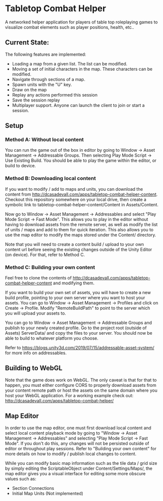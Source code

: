 # Tabletop Combat Helper

A networked helper application for players of table top roleplaying games to visualize combat elements such as player positions, health, etc..

## Current State:

The following features are implemented:
* Loading a map from a given list. The list can be modified.
* Moving a set of initial characters in the map. These characters can be modified.
* Navigate through sections of a map.
* Spawn units with the "U" key.
* Draw on the map
* Replay any actions performed this session
* Save the session replay
* Multiplayer support. Anyone can launch the client to join or start a session.

## Setup

### Method A: Without local content

You can run the game out of the box in editor by going to Window -> Asset Management -> Addressable Groups.
Then selecting Play Mode Script -> Use Existing Build.
You should be able to play the game within the editor, or build to device.

### Method B: Downloading local content

If you want to modify / add to maps and units, you can download the content from http://dcasadevall.com/apps/tabletop-combat-helper-content.
Checkout this repository somewhere on your local drive, then create a symbolic link to tabletop-combat-helper-content/Content
in Assets/Content.

Now go to Window -> Asset Management -> Addressables and select "Play Mode Script -> Fast Mode".
This allows you to play in the editor without having to download assets from the remote server, as well as modify the list of units / maps and add
to them for quick iteration.
This also allows you to use the map editor to modify the maps stored under the Content/ directory.

Note that you will need to create a content build / upload to your own content url before seeing the existing changes outside of the Unity Editor (on device). For that, refer to Method C.

### Method C: Building your own content

Feel free to clone the contents of http://dcasadevall.com/apps/tabletop-combat-helper-content and modifying them.

If you want to build your own set of assets, you will have to create a new build profile, pointing to your own server 
where you want to host your assets.
You can go to Window -> Asset Management -> Profiles and click on Create -> Profile.
Modify "RemoteBuildPath" to point to the server which you will upload your assets to.

You can go to Window -> Asset Management -> Addressable Groups and publish to your newly created profile.
Go to the project root (outside of Assets) ServerData/ and copy the files to your server.
You should now be able to build to whatever platform you choose.

Refer to https://blogs.unity3d.com/2019/07/15/addressable-asset-system/ for more info on addressables.

## Building to WebGL

Note that the game does work on WebGL. The only caveat is that for that to happen, you must either configure CORS to properly download
assets from your content remote path or host the assets on the same domain where you host your WebGL application.
For a working example check out:
http://dcasadevall.com/apps/tabletop-combat-helper/

## Map Editor

In order to use the map editor, one must first download local content and select local content playback mode by going to "Window -> Asset Management -> Addressables" and selecting "Play Mode Script -> Fast Mode".
If you don't do this, any changes will not be persisted outside of editor or throughout play sessions.
Refer to "Building your own content" for more details on how to modify / publish local changes to content.

While you can modify basic map information such as the tile data / grid size by simply editing the ScriptableObject under Content/Settings/Maps/, the map editor gives you a visual interface for editing some more obscure values such as:

* Section Connections
* Initial Map Units (Not implemented)
